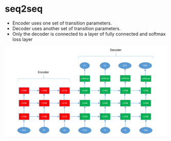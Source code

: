 # seq2seq

* Encoder uses one set of transition parameters.
* Decoder uses another set of transition parameters.
* Only the decoder is connected to a layer of fully connected and softmax loss layer

![alt tag](lstm_rnn.png)
